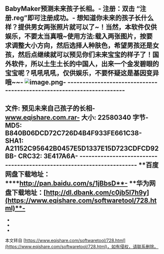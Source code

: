 BabyMaker预测未来孩子长相。-
注册：双击 “注册.reg”即可注册成功。-
想知道你未来的孩子长什么样？提供男女两张照片就可以了~！当然，本软件仅供娱乐，不要太当真哦~使用方法:载入两张图片，按要求调整大小方向，然后选择人种肤色，希望男孩还是女孩，然后点继续就可以预见你们未来宝宝的样子了！国外软件，所以土生土长的中国人，出来一个金发碧眼的宝宝呢？吼吼吼吼，仅供娱乐，不要怀疑这是基因变异哦~~-
![image.png](https://www.eqishare.com/zb_users/upload/2021/12/202112161639638619204963.png)-
**\---------------------------------------------------------------------**-
-
文件: 预见未来自己孩子的长相-www.eqishare.com.rar-
大小: 22580340 字节-
MD5: B840B06DCD72C726D4B4F933FE661C38-
SHA1: A21152C95642B0457E5D1337E15D723CDFCD92BB-
CRC32: 3E417A6A-
**\---------------------------------------------------------------------**-
**百度网盘下载地址：****http://pan.baidu.com/s/1jBbsD**-
**华为网盘下载地址：[http://dl.dbank.com/c0jb5l7h9y](https://www.eqishare.com/softwaretool/728.html)**-
-
-
-

-

本文转自 [https://www.eqishare.com/softwaretool/728.html](https://www.eqishare.com/softwaretool/728.html)，如有侵权，请联系删除。